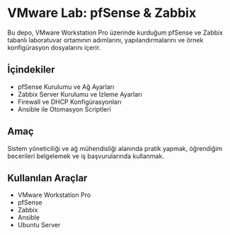 # VMware Lab: pfSense & Zabbix

Bu depo, VMware Workstation Pro üzerinde kurduğum pfSense ve Zabbix tabanlı laboratuvar ortamının adımlarını, yapılandırmalarını ve örnek konfigürasyon dosyalarını içerir.

## İçindekiler

- pfSense Kurulumu ve Ağ Ayarları
- Zabbix Server Kurulumu ve İzleme Ayarları
- Firewall ve DHCP Konfigürasyonları
- Ansible ile Otomasyon Scriptleri

## Amaç

Sistem yöneticiliği ve ağ mühendisliği alanında pratik yapmak, öğrendiğim becerileri belgelemek ve iş başvurularında kullanmak.

## Kullanılan Araçlar

- VMware Workstation Pro
- pfSense
- Zabbix
- Ansible
- Ubuntu Server

